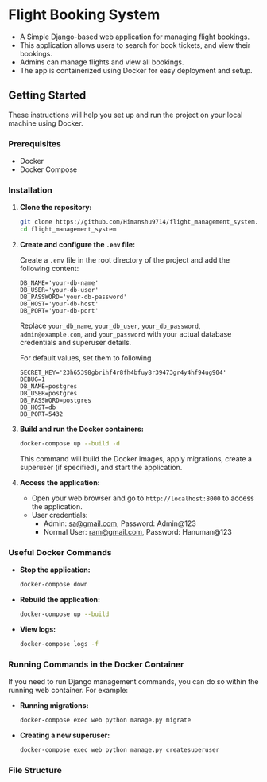 # Flight Booking System

- A Simple Django-based web application for managing flight bookings.
- This application allows users to search for book tickets, and view their bookings.
- Admins can manage flights and view all bookings.
- The app is containerized using Docker for easy deployment and setup.

## Getting Started

These instructions will help you set up and run the project on your local machine using Docker.

### Prerequisites

- Docker
- Docker Compose

### Installation

1. **Clone the repository:**

    ```sh
    git clone https://github.com/Himanshu9714/flight_management_system.git
    cd flight_management_system
    ```

2. **Create and configure the `.env` file:**

    Create a `.env` file in the root directory of the project and add the following content:

    ```env
    DB_NAME='your-db-name'
    DB_USER='your-db-user'
    DB_PASSWORD='your-db-password'
    DB_HOST='your-db-host'
    DB_PORT='your-db-port'
    ```

    Replace `your_db_name`, `your_db_user`, `your_db_password`, `admin@example.com`, and `your_password` with your actual database credentials and superuser details.

    For default values, set them to following
    ```env
    SECRET_KEY='23h65398gbrihf4r8fh4bfuy8r39473gr4y4hf94ug904'
    DEBUG=1
    DB_NAME=postgres
    DB_USER=postgres
    DB_PASSWORD=postgres
    DB_HOST=db
    DB_PORT=5432
    ```

3. **Build and run the Docker containers:**

    ```sh
    docker-compose up --build -d
    ```

    This command will build the Docker images, apply migrations, create a superuser (if specified), and start the application.

4. **Access the application:**

    - Open your web browser and go to `http://localhost:8000` to access the application.
    - User credentials:
        - Admin: sa@gmail.com, Password: Admin@123
        - Normal User: ram@gmail.com, Password: Hanuman@123

### Useful Docker Commands

- **Stop the application:**

    ```sh
    docker-compose down
    ```

- **Rebuild the application:**

    ```sh
    docker-compose up --build
    ```

- **View logs:**

    ```sh
    docker-compose logs -f
    ```

### Running Commands in the Docker Container

If you need to run Django management commands, you can do so within the running web container. For example:

- **Running migrations:**

    ```sh
    docker-compose exec web python manage.py migrate
    ```

- **Creating a new superuser:**

    ```sh
    docker-compose exec web python manage.py createsuperuser
    ```

### File Structure

